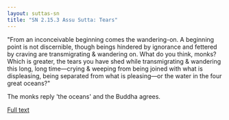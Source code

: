 ```yaml
---
layout: suttas-sn
title: "SN 2.15.3 Assu Sutta: Tears"
---
```


"From an inconceivable beginning comes the wandering-on. A beginning point is not discernible, though beings hindered by ignorance and fettered by craving are transmigrating & wandering on. What do you think, monks? Which is greater, the tears you have shed while transmigrating & wandering this long, long time—crying & weeping from being joined with what is displeasing, being separated from what is pleasing—or the water in the four great oceans?"


The monks reply 'the oceans' and the Buddha agrees.

[Full text](https://www.dhammatalks.org/suttas/SN/SN15_3.html)
